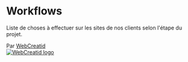 # Workflows
Liste de choses à effectuer sur les sites de nos clients selon l'étape du projet.
  
Par [WebCreatid](http://webcreatid.com)  
[![WebCreatid logo](http://webcreatid.com/wp-content/uploads/2016/03/logo-big.png "WebCreatid - Web Development & Solutions")](http://webcreatid.com)
